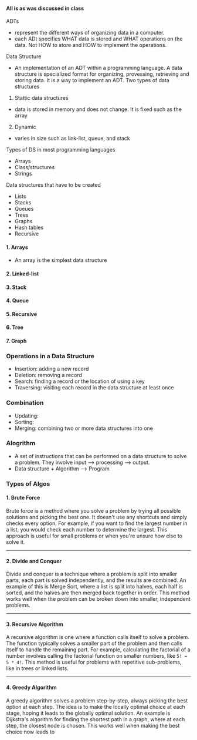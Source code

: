 #### All is as was discussed in class

ADTs
- represent the different ways of organizing data in a computer. 
- each ADt specifies WHAT data is stored and WHAT operations on the data. Not HOW to store and HOW to implement the operations.

Data Structure
- An implementation of an ADT within a programming language.
A data structure is specialized format for organizing, provessing, retrieving and storing data. It is a way to implement an ADT. 
Two types of data structures
1. Stattic data structures
- data is stored in memory and does not change. It is fixed such as the array
2. Dynamic 
- varies in size such as link-list, queue, and stack

Types of DS in most programming languages
- Arrays
- Class/structures
- Strings

Data structures that have to be created
- Lists
- Stacks
- Queues
- Trees
- Graphs
- Hash tables
- Recursive


#### 1. Arrays
- An array is the simplest data structure


#### 2. Linked-list


#### 3. Stack


#### 4. Queue


#### 5. Recursive

#### 6. Tree

#### 7. Graph



### Operations in a Data Structure
- Insertion: adding a new record
- Deletion: removing a record
- Search: finding a record or the location of using a key
- Traversing: visiting each record in the data structure at least once


### Combination
- Updating: 
- Sorting:
- Merging: combining two or more data structures into one

### Alogrithm
- A set of instructions that can be performed on a data structure to solve a problem. They involve input --> processing --> output.
- Data structure + Algorithm --> Program


### Types of Algos
#### 1. Brute Force
Brute force is a method where you solve a problem by trying all possible solutions and picking the best one. It doesn't use any shortcuts and simply checks every option. For example, if you want to find the largest number in a list, you would check each number to determine the largest. This approach is useful for small problems or when you're unsure how else to solve it.

---

#### 2. Divide and Conquer
Divide and conquer is a technique where a problem is split into smaller parts, each part is solved independently, and the results are combined. An example of this is Merge Sort, where a list is split into halves, each half is sorted, and the halves are then merged back together in order. This method works well when the problem can be broken down into smaller, independent problems.

---

#### 3. Recursive Algorithm
A recursive algorithm is one where a function calls itself to solve a problem. The function typically solves a smaller part of the problem and then calls itself to handle the remaining part. For example, calculating the factorial of a number involves calling the factorial function on smaller numbers, like `5! = 5 * 4!`. This method is useful for problems with repetitive sub-problems, like in trees or linked lists.

---

#### 4. Greedy Algorithm
A greedy algorithm solves a problem step-by-step, always picking the best option at each step. The idea is to make the locally optimal choice at each stage, hoping it leads to the globally optimal solution. An example is Dijkstra's algorithm for finding the shortest path in a graph, where at each step, the closest node is chosen. This works well when making the best choice now leads to
